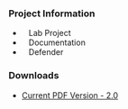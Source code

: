 ### Project Information
* <i class="fas fa-flask" style="font-size: 1.2em; color:#E8C306;"></i><span style="font-size:1.0em;padding-left:12px;">Lab Project</span>
* <i class="fas fa-book" style="font-size: 1.2em; color:#233e81;"></i><span style="font-size:1.0em;padding-left:12px;">Documentation</span>
* <i class="fas fa-shield-alt" style="font-size: 1.2em; color:#233e81;"></i><span style="font-size:1.0em;padding-left:12px;">Defender</span>

### Downloads
* [Current PDF Version - 2.0](/www-pdf-archive/OWASP_Code_Review_Guide_v2.pdf)
